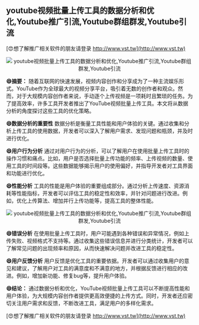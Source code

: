 ## **youtube视频批量上传工具的数据分析和优化,Youtube推广引流,Youtube群组群发,Youtube引流**

[😍想了解推广相关软件的朋友请登录 http://www.vst.tw](http://www.vst.tw)

 <center><img src="https://vst.tw/MP4/tuiguang/png/3.png" alt="youtube视频批量上传工具的数据分析和优化,Youtube推广引流,Youtube群组群发,Youtube引流"></center>

**😄摘要：**
随着互联网的快速发展，视频内容创作和分享成为了一种主流娱乐形式。YouTube作为全球最大的视频分享平台，吸引着无数的创作者和观众。然而，对于大规模内容创作者来说，手动逐个上传视频是一项耗时且繁琐的任务。为了提高效率，许多工具开发者推出了YouTube视频批量上传工具。本文将从数据分析的角度探讨这些工具的优化策略。

**😄数据分析的重要性**
数据分析是衡量工具性能和用户体验的关键。通过收集和分析上传工具的使用数据，开发者可以深入了解用户需求、发现问题和瓶颈，并及时进行优化。

**😄用户行为分析**
通过对用户行为的分析，可以了解用户在使用批量上传工具时的操作习惯和痛点。比如，用户是否选择批量上传功能的频率、上传视频的数量、使用工具的时间段等。这些数据能够揭示用户的使用偏好，并指导开发者对工具界面和功能进行优化。

**😄性能分析**
工具的性能是用户体验的重要组成部分。通过分析上传速度、资源消耗等性能指标，开发者可以评估工具的稳定性和效率，并针对问题进行改进。例如，优化上传算法、增加并行上传功能等，提高工具的整体性能。

 <center><img src="https://vst.tw/MP4/tuiguang/png/0.png" alt="youtube视频批量上传工具的数据分析和优化,Youtube推广引流,Youtube群组群发,Youtube引流"></center>

**😄错误分析**
在使用批量上传工具时，用户可能遇到各种错误和异常情况，例如上传失败、视频格式不支持等。通过收集这些错误信息并进行分类统计，开发者可以了解常见问题的出现频率和原因，从而快速解决问题并改进工具的稳定性。

**😄用户反馈分析**
用户反馈是优化工具的重要依据。开发者可以通过收集用户的意见和建议，了解用户对工具的满意度和不满意的地方，并根据反馈进行相应的改进。例如，增加新功能、修复bug等，提升用户体验。

**😄结论：**
通过数据分析和优化，YouTube视频批量上传工具可以不断提高性能和用户体验，为大规模内容创作者提供更高效便捷的上传方式。同时，开发者还应密切关注用户需求和反馈，不断改进工具，满足用户的多样化需求。

[😍想了解推广相关软件的朋友请登录 http://www.vst.tw](http://www.vst.tw)



